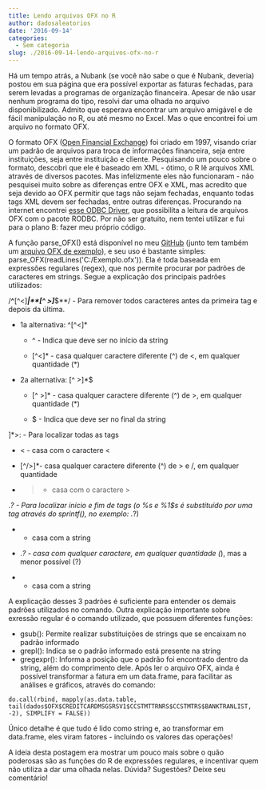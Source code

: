 ```yaml
---
title: Lendo arquivos OFX no R
author: dadosaleatorios
date: '2016-09-14'
categories:
  - Sem categoria
slug: ./2016-09-14-lendo-arquivos-ofx-no-r
---
```


Há um tempo atrás, a Nubank (se você não sabe o que é Nubank, deveria) postou em sua página que era possível exportar as faturas fechadas, para serem levadas a programas de organização financeira. Apesar de não usar nenhum programa do tipo, resolvi dar uma olhada no arquivo disponibilizado. Admito que esperava encontrar um arquivo amigável e de fácil manipulação no R, ou até mesmo no Excel. Mas o que encontrei foi um arquivo no formato OFX.

O formato OFX ([Open Financial Exchange](http://www.ofx.org/)) foi criado em 1997, visando criar um padrão de arquivos para troca de informações financeira, seja entre instituições, seja entre instituição e cliente. Pesquisando um pouco sobre o formato, descobri que ele é baseado em XML - ótimo, o R lê arquivos XML através de diversos pacotes. Mas infelizmente eles não funcionaram - não pesquisei muito sobre as diferenças entre OFX e XML, mas acredito que seja devido ao OFX permitir que tags não sejam fechadas, enquanto todas tags XML devem ser fechadas, entre outras diferenças. Procurando na internet encontrei [esse ODBC Driver](http://www.cdata.com/kb/tech/ofx-odbc-r.rst), que possibilita a leitura de arquivos OFX com o pacote RODBC. Por não ser gratuito, nem tentei utilizar e fui para o plano B: fazer meu próprio código.

A função parse_OFX() está disponível no meu [GitHub](https://github.com/rcoster/R/blob/master/parse_OFX.r) (junto tem também um [arquivo OFX de exemplo](https://github.com/rcoster/R/blob/master/Exemplo.ofx)), e seu uso é bastante simples: parse_OFX(readLines('C:/Exemplo.ofx')). Ela é toda baseada em expressões regulares (regex), que nos permite procurar por padrões de caracteres em strings. Segue a explicação dos principais padrões utilizados:

/**^**[^<]*******|**[^ >]*******$**/ - Para remover todos caracteres antes da primeira tag e depois da última.

  * 1a alternativa: ^[^<]*

    * ^ -  Indica que deve ser no início da string

    * [^<]* - casa qualquer caractere diferente (^) de <, em qualquer quantidade (*)

  * 2a alternativa: [^ >]*$

    * [^ >]* - casa qualquer caractere diferente (^) de >, em qualquer quantidade (*)

    * $ - Indica que deve ser no final da string

]*>: - Para localizar todas as tags

  * < - casa com o caractere <

  * [^/>]*- casa qualquer caractere diferente (^) de > e /, em qualquer quantidade

  * > - casa com o caractere >

.*? - Para localizar início e fim de tags (o %s e %1$s é substituído por uma tag através do sprintf(), no exemplo: .*?)

  * - casa com a string

  * .*? - casa com qualquer caractere, em qualquer quantidade (*), mas a menor possível (?)

  * - casa com a string

A explicação desses 3 padrões é suficiente para entender os demais padrões utilizados no comando. Outra explicação importante sobre exressão regular é o comando utilizado, que possuem diferentes funções:

  * gsub(): Permite realizar substituições de strings que se encaixam no padrão informado
  * grepl(): Indica se o padrão informado está presente na string
  * gregexpr(): Informa a posição que o padrão foi encontrado dentro da string, além do comprimento dele.
Após ler o arquivo OFX, ainda é possível transformar a fatura em um data.frame, para facilitar as análises e gráficos, através do comando:

`do.call(rbind, mapply(as.data.table, tail(dados$OFX$CREDITCARDMSGSRSV1$CCSTMTTRNRS$CCSTMTRS$BANKTRANLIST, -2), SIMPLIFY = FALSE)) `

 Único detalhe é que tudo é lido como string e, ao transformar em data.frame, eles viram fatores - incluindo os valores das operações!

A ideia desta postagem era mostrar um pouco mais sobre o quão poderosas são as funções do R de expressões regulares, e incentivar quem não utiliza a dar uma olhada nelas. Dúvida? Sugestões? Deixe seu comentário!
